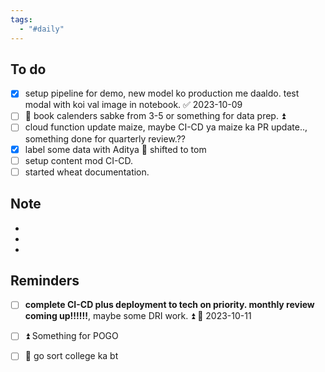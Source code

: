 ```yaml
---
tags:
  - "#daily"
---
```

## To do
- [x] setup pipeline for demo, new model ko production me daaldo. test modal with koi val image in notebook. ✅ 2023-10-09
- [ ] 📅 book calenders sabke from 3-5 or something for data prep. ⏫ 
- [ ] cloud function update maize, maybe CI-CD ya maize ka PR update.., something done for quarterly review.??
- [x] label some data with Aditya 🔁  shifted to tom
- [ ] setup content mod CI-CD.
- [ ] started wheat documentation.

## Note
- 
- 
- 

## Reminders

- [ ] **complete CI-CD plus deployment to tech on priority. monthly review coming up!!!!!!**, maybe some DRI work. ⏫ 📅 2023-10-11
- [ ] ⏫ Something for POGO
- [ ] 🔼 go sort college ka bt 

